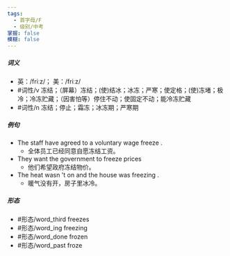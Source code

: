 ```yaml
---
tags:
  - 首字母/F
  - 级别/中考
掌握: false
模糊: false
---
```

##### 词义
- 英：/friːz/； 美：/friːz/
- #词性/v  冻结；（屏幕）冻结；(使)结冰；冰冻；严寒；使定格；(使)冻堵；极冷；冷冻贮藏；（因害怕等）停住不动；使固定不动；能冷冻贮藏
- #词性/n  冻结；停止；霜冻；冰冻期；严寒期
##### 例句
- The staff have agreed to a voluntary wage freeze .
	- 全体员工已经同意自愿冻结工资。
- They want the government to freeze prices
	- 他们希望政府冻结物价。
- The heat wasn 't on and the house was freezing .
	- 暖气没有开，房子里冰冷。
##### 形态
- #形态/word_third freezes
- #形态/word_ing freezing
- #形态/word_done frozen
- #形态/word_past froze
